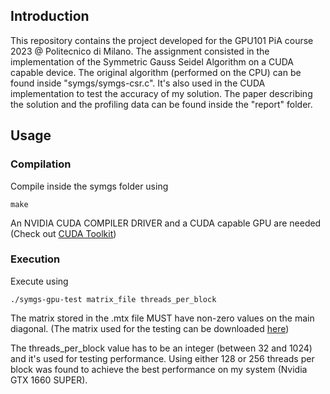 ## Introduction

This repository contains the project developed for the GPU101 PiA course 2023 @ Politecnico di Milano.
The assignment consisted in the implementation of the Symmetric Gauss Seidel Algorithm on a CUDA capable device. The original algorithm (performed on the CPU) can be found inside "symgs/symgs-csr.c". It's also used in the CUDA implementation to test the accuracy of my solution.
The paper describing the solution and the profiling data can be found inside the "report" folder.

## Usage

### Compilation

Compile inside the symgs folder using 
```
make
```
An NVIDIA CUDA COMPILER DRIVER and a CUDA capable GPU are needed (Check out [CUDA Toolkit](https://developer.nvidia.com/cuda-toolkit))

### Execution

Execute using
```
./symgs-gpu-test matrix_file threads_per_block
```
The matrix stored in the .mtx file MUST have non-zero values on the main diagonal. (The matrix used for the testing can be downloaded [here](https://www.dropbox.com/s/jzn573j0z9ffl7h/kmer_V4a.mtx?dl=0))

The threads_per_block value has to be an integer (between 32 and 1024) and it's used for testing performance. Using either 128 or 256 threads per block was found to achieve the best performance on my system (Nvidia GTX 1660 SUPER).


